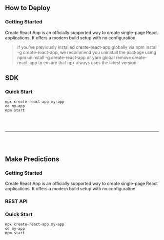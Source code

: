 <a id="how-to-deploy" class="hash-to-scroll"></a>
## <a id="how-to-deploy" />How to Deploy

<a id="how-to-deploy-getting-started" class="hash-to-scroll"></a>
### Getting Started
Create React App is an officially supported way to create single-page React applications. It offers a modern build setup with no configuration.

> If you've previously installed create-react-app globally via npm install -g create-react-app, we recommend you uninstall the package using npm uninstall -g create-react-app or yarn global remove create-react-app to ensure that npx always uses the latest version.

<a id="how-to-deploy-SDK" class="hash-to-scroll"></a>
## SDK
### Quick Start
```
npx create-react-app my-app
cd my-app
npm start
```

<br />
<br />
<hr />
<br />
<br />

<a id="how-to-predict" class="hash-to-scroll"></a>
## Make Predictions

<a id="how-to-predict-getting-started" class="hash-to-scroll"></a>
### Getting Started
Create React App is an officially supported way to create single-page React applications. It offers a modern build setup with no configuration.

<a id="how-to-predict-rest-api" class="hash-to-scroll"></a>
### REST API
### Quick Start
```
npx create-react-app my-app
cd my-app
npm start
```
